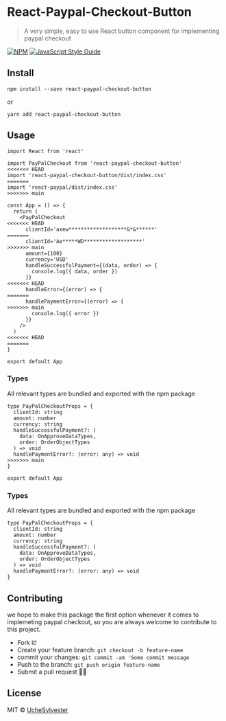 # React-Paypal-Checkout-Button

> A very simple, easy to use React button component for implementing paypal checkout

[![NPM](https://img.shields.io/npm/v/react-paypal-checkout-button.svg)](https://www.npmjs.com/package/react-paypal-checkout-button) [![JavaScript Style Guide](https://img.shields.io/badge/code_style-standard-brightgreen.svg)](https://standardjs.com)

## Install

```
npm install --save react-paypal-checkout-button
```

or

```
yarn add react-paypal-checkout-button
```

## Usage

```tsx
import React from 'react'

import PayPalCheckout from 'react-paypal-checkout-button'
<<<<<<< HEAD
import 'react-paypal-checkout-button/dist/index.css'
=======
import 'react-paypal/dist/index.css'
>>>>>>> main

const App = () => {
  return (
    <PayPalCheckout
<<<<<<< HEAD
      clientId='axew*******************&*&******'
=======
      clientId='Ae*****WD*******************'
>>>>>>> main
      amount={100}
      currency='USD'
      handleSuccessfulPayment={(data, order) => {
        console.log({ data, order })
      }}
<<<<<<< HEAD
      handleError={(error) => {
=======
      handlePaymentError={(error) => {
>>>>>>> main
        console.log({ error })
      }}
    />
  )
<<<<<<< HEAD
=======
}

export default App
```

### Types

All relevant types are bundled and exported with the npm package

```
type PayPalCheckoutProps = {
  clientId: string
  amount: number
  currency: string
  handleSuccessfulPayment?: (
    data: OnApproveDataTypes,
    order: OrderObjectTypes
  ) => void
  handlePaymentError?: (error: any) => void
>>>>>>> main
}

export default App
```

### Types

All relevant types are bundled and exported with the npm package

```
type PayPalCheckoutProps = {
  clientId: string
  amount: number
  currency: string
  handleSuccessfulPayment?: (
    data: OnApproveDataTypes,
    order: OrderObjectTypes
  ) => void
  handlePaymentError?: (error: any) => void
}
```

## Contributing

we hope to make this package the first option whenever it comes to implemeting paypal checkout, so you are always welcome to contribute to this project.

- Fork it!
- Create your feature branch: `git checkout -b feature-name`
- commit your changes: `git commit -am 'Some commit message`
- Push to the branch: `git push origin feature-name`
- Submit a pull request :smiling_face_with_three_hearts::muscle:

## License

MIT © [UcheSylvester](https://github.com/UcheSylvester)
